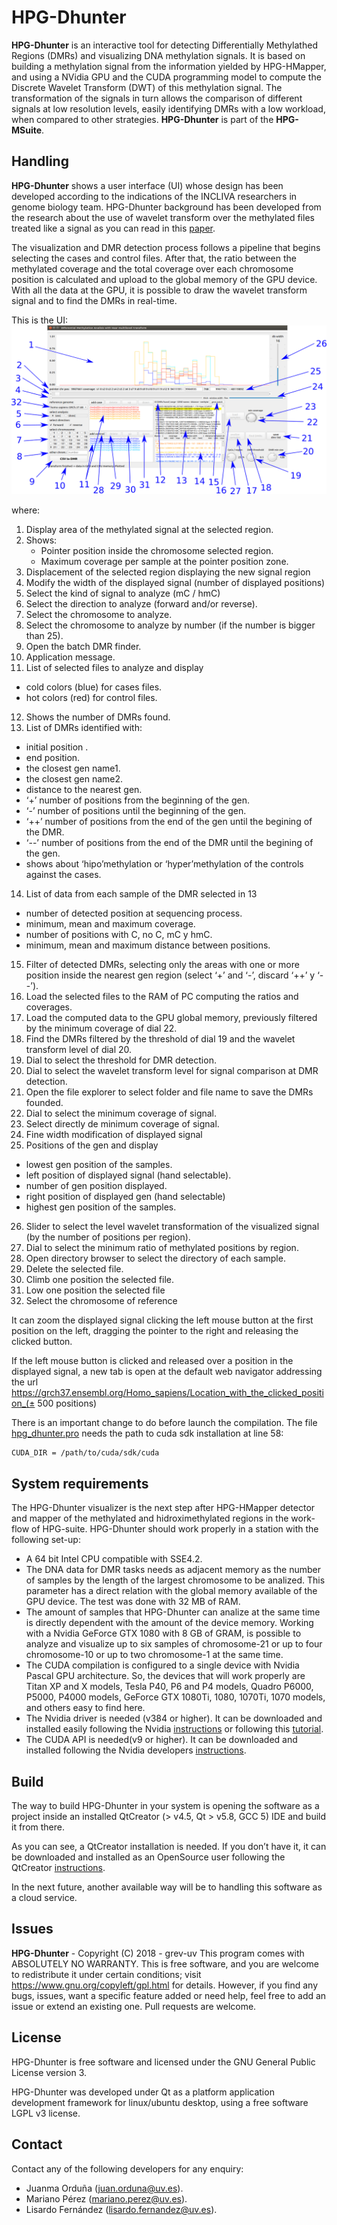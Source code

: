 # HPG-Dhunter

**HPG-Dhunter** is an interactive tool for detecting Differentially Methylathed Regions (DMRs) and  visualizing DNA methylation signals. It is based on building a methylation signal from the information yielded by HPG-HMapper, and using a NVidia GPU and the CUDA programming model to compute the Discrete Wavelet Transform (DWT) of this methylation signal. The transformation of the signals in turn allows the comparison of different signals at low resolution levels, easily identifying DMRs with a low workload, when compared to other strategies. **HPG-Dhunter** is part of the **HPG-MSuite**.

## Handling
**HPG-Dhunter** shows a user interface (UI) whose design has been developed according to the indications of the INCLIVA researchers in genome biology team. HPG-Dhunter background has been developed from the research about the use of wavelet transform over the methylated files treated like a signal as you can read in this [paper](https://link.springer.com/article/10.1007%2Fs11227-018-2670-5).

The visualization and DMR detection process follows a pipeline that begins selecting the cases and control files. After that, the ratio between the methylated coverage and the total coverage over each chromosome position is calculated and upload to the global memory of the GPU device. With all the data at the GPU, it is possible to draw the wavelet transform signal and to find the DMRs in real-time.

This is the UI:
![](images/numeracion_interface_v4.png)

where:
1. Display area of the methylated signal at the selected region.
2. Shows:
   - Pointer position inside the chromosome selected region.
   - Maximum coverage per sample at the pointer position zone.
3. Displacement of the selected region displaying the new signal region
4. Modify the width of the displayed signal (number of displayed positions)
5. Select the kind of signal to analyze (mC / hmC)
6. Select the direction to analyze (forward and/or reverse).
7. Select the chromosome to analyze.
8. Select the chromosome to analyze by number (if the number is bigger than 25).
9. Open the batch DMR finder.
10. Application message.
11. List of selected files to analyze and display
  - cold colors (blue) for cases files.
  - hot colors (red) for control files.
12. Shows the number of DMRs found.
13. List of DMRs identified with:
  - initial position .
  - end position.
  - the closest gen name1.
  - the closest gen name2.
  - distance to the nearest gen.
  - ‘+’ number of positions from the beginning of the gen.
  - ‘-’ number of positions until the beginning of the gen.
  - ‘++’ number of positions from the end of the gen until the begining of the DMR.
  - ‘--’ number of positions from the end of the DMR until the begining of the gen.
  - shows about ‘hipo’methylation or ‘hyper’methylation of the controls against the cases.
14. List of data from each sample of the DMR selected in 13
  - number of detected position at sequencing process.
  - minimum, mean and maximum coverage.
  - number of positions with C, no C, mC y hmC.
  - minimum, mean and maximum distance between positions.
15. Filter of detected DMRs, selecting only the areas with one or more position inside the nearest gen region (select ‘+’ and ‘-’, discard ‘++’ y ‘--’).
16. Load the selected files to the RAM of PC computing the ratios and coverages.
17. Load the computed data to the GPU global memory, previously filtered by the minimum coverage of dial 22.
18. Find the DMRs filtered by the threshold of dial 19 and the wavelet transform level of dial 20.
19. Dial to select the threshold for DMR detection.
20. Dial to select the wavelet transform level for signal comparison at DMR detection.
21. Open the file explorer to select folder and file name to save the DMRs founded.
22. Dial to select the minimum coverage of signal.
23. Select directly de minimum coverage of signal.
24. Fine width modification of displayed signal
25. Positions of the gen and display
  - lowest gen position of the samples.
  - left position of displayed signal (hand selectable).
  - number of gen position displayed.
  - right position of displayed gen (hand selectable)
  - highest gen position of the samples.
26. Slider to select the level wavelet transformation of the visualized signal (by the number of positions per region).
27. Dial to select the minimum ratio of methylated positions by region. 
28. Open directory browser to select the directory of each sample.
29. Delete the selected file.
30. Climb one position the selected file.
31. Low one position the selected file
32. Select the chromosome of reference

It can zoom the displayed signal clicking the left mouse button at the first position on the left, dragging the pointer to the right and releasing the clicked button.

If the left mouse button is clicked and released over a position in the displayed signal, a new tab is open at the default web navigator addressing the url https://grch37.ensembl.org/Homo_sapiens/Location_with_the_clicked_position_(± 500 positions)

There is an important change to do before launch the compilation. The file [hpg_dhunter.pro](src/hpg_dhunter.pro#L59) needs the path to cuda sdk installation at line 58:
```
CUDA_DIR = /path/to/cuda/sdk/cuda
```

## System requirements
The HPG-Dhunter visualizer is the next step after HPG-HMapper detector and mapper of the methylated and hidroximethylated regions in the work-flow of HPG-suite. 
HPG-Dhunter should work properly in a station with the following set-up:
- A 64 bit Intel CPU compatible with SSE4.2.
- The DNA data for DMR tasks needs as adjacent memory as the number of samples by the length of the largest chromosome to be analized. This parameter has a direct relation with the global memory available of the GPU device. The test was done with 32 MB of RAM.
- The amount of samples that HPG-Dhunter can analize at the same time is directly dependent with the amount of the device memory. Working with a Nvidia GeForce GTX 1080 with 8 GB of GRAM, is possible to analyze and visualize up to six samples of chromosome-21 or up to four chromosome-10 or up to two chromosome-1 at the same time.
- The CUDA compilation is configured to a single device with Nvidia Pascal GPU architecture. So, the devices that will work properly are Titan XP and X models, Tesla P40, P6 and P4 models, Quadro P6000, P5000, P4000 models, GeForce GTX 1080Ti, 1080, 1070Ti, 1070 models, and others easy to find here.
- The Nvidia driver is needed (v384 or higher). It can be downloaded and installed easily following the Nvidia [instructions](https://www.nvidia.com/Download/index.aspx?lang=en-us) or following this [tutorial](https://www.addictivetips.com/ubuntu-linux-tips/install-latest-nvidia-gpu-drivers-on-linux/).
- The CUDA API is needed(v9 or higher). It can  be downloaded and installed following the Nvidia developers [instructions](https://developer.nvidia.com/cuda-downloads?target_os=Linux).

## Build
The way to build HPG-Dhunter in your system is opening the software as a project inside an installed QtCreator (> v4.5, Qt > v5.8, GCC 5) IDE and build it from there.

As you can see, a QtCreator installation is needed. If you don’t have it, it can be downloaded and installed as an OpenSource user following the QtCreator [instructions](https://www.qt.io/download-qt-installer?hsCtaTracking=9f6a2170-a938-42df-a8e2-a9f0b1d6cdce|6cb0de4f-9bb5-4778-ab02-bfb62735f3e5).

In the next future, another available way will be to handling this software as a cloud service.

## Issues
**HPG-Dhunter** - Copyright (C) 2018 - grev-uv
This program comes with ABSOLUTELY NO WARRANTY.
This is free software, and you are welcome to redistribute it under certain conditions; visit https://www.gnu.org/copyleft/gpl.html for details.
However, if you find any bugs, issues, want a specific feature added or need help, feel free to add an issue or extend an existing one. Pull requests are welcome.

## License
HPG-Dhunter is free software and licensed under the GNU General Public License version 3.

HPG-Dhunter was developed under Qt as a platform application development framework for linux/ubuntu desktop, using a free software LGPL v3 license.

## Contact
Contact any of the following developers for any enquiry:
- Juanma Orduña (juan.orduna@uv.es). 
- Mariano Pérez (mariano.perez@uv.es). 
- Lisardo Fernández (lisardo.fernandez@uv.es). 
